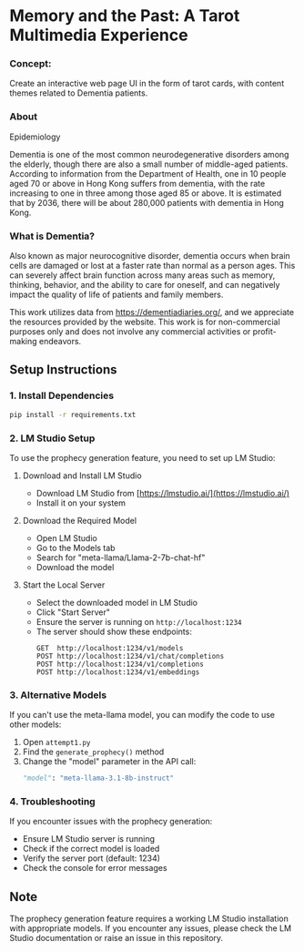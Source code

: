 #  Memory and the Past: A Tarot Multimedia Experience

### Concept:

Create an interactive web page UI in the form of tarot cards, with content themes related to Dementia patients.

### About

Epidemiology

Dementia is one of the most common neurodegenerative disorders among the elderly, though there are also a small number of middle-aged patients. According to information from the Department of Health, one in 10 people aged 70 or above in Hong Kong suffers from dementia, with the rate increasing to one in three among those aged 85 or above. It is estimated that by 2036, there will be about 280,000 patients with dementia in Hong Kong.

### What is Dementia?

Also known as major neurocognitive disorder, dementia occurs when brain cells are damaged or lost at a faster rate than normal as a person ages. This can severely affect brain function across many areas such as memory, thinking, behavior, and the ability to care for oneself, and can negatively impact the quality of life of patients and family members.

This work utilizes data from https://dementiadiaries.org/, and we appreciate the resources provided by the website. This work is for non-commercial purposes only and does not involve any commercial activities or profit-making endeavors.


## Setup Instructions

### 1. Install Dependencies

```bash
pip install -r requirements.txt
``` 

### 2. LM Studio Setup
To use the prophecy generation feature, you need to set up LM Studio:

1. Download and Install LM Studio
   - Download LM Studio from [https://lmstudio.ai/](https://lmstudio.ai/)
   - Install it on your system

2. Download the Required Model
   - Open LM Studio
   - Go to the Models tab
   - Search for "meta-llama/Llama-2-7b-chat-hf"
   - Download the model

3. Start the Local Server
   - Select the downloaded model in LM Studio
   - Click "Start Server"
   - Ensure the server is running on `http://localhost:1234`
   - The server should show these endpoints:
     ```
     GET  http://localhost:1234/v1/models
     POST http://localhost:1234/v1/chat/completions
     POST http://localhost:1234/v1/completions
     POST http://localhost:1234/v1/embeddings
     ```

### 3. Alternative Models
If you can't use the meta-llama model, you can modify the code to use other models:
1. Open `attempt1.py`
2. Find the `generate_prophecy()` method
3. Change the "model" parameter in the API call:
   ```python
   "model": "meta-llama-3.1-8b-instruct"
   ```


### 4. Troubleshooting
If you encounter issues with the prophecy generation:
- Ensure LM Studio server is running
- Check if the correct model is loaded
- Verify the server port (default: 1234)
- Check the console for error messages

## Note
The prophecy generation feature requires a working LM Studio installation with appropriate models. If you encounter any issues, please check the LM Studio documentation or raise an issue in this repository.